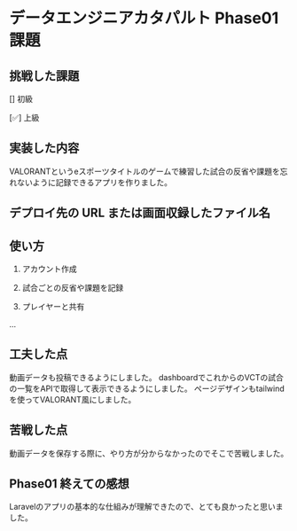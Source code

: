 # データエンジニアカタパルト Phase01 課題

## 挑戦した課題

[] 初級

[✅] 上級

## 実装した内容
VALORANTというeスポーツタイトルのゲームで練習した試合の反省や課題を忘れないように記録できるアプリを作りました。

## デプロイ先の URL または画面収録したファイル名


## 使い方

1. アカウント作成

2. 試合ごとの反省や課題を記録

3. プレイヤーと共有

...

## 工夫した点
動画データも投稿できるようにしました。
dashboardでこれからのVCTの試合の一覧をAPIで取得して表示できるようにしました。
ページデザインもtailwindを使ってVALORANT風にしました。

## 苦戦した点
動画データを保存する際に、やり方が分からなかったのでそこで苦戦しました。

## Phase01 終えての感想
Laravelのアプリの基本的な仕組みが理解できたので、とても良かったと思いました。